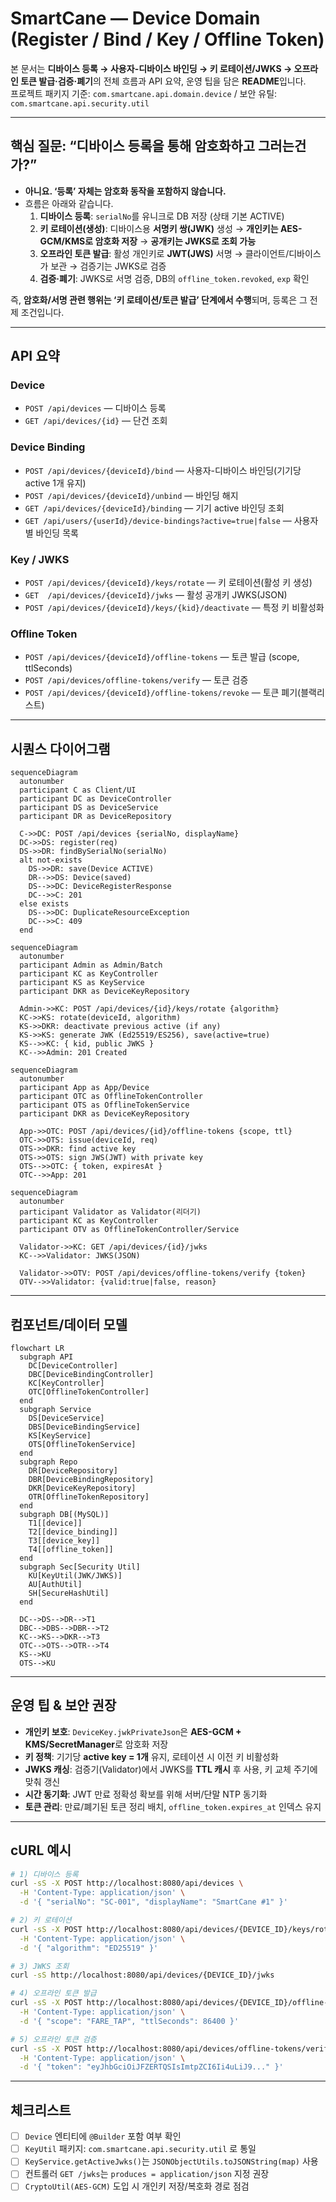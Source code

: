 # SmartCane — Device Domain (Register / Bind / Key / Offline Token)

본 문서는 **디바이스 등록 → 사용자-디바이스 바인딩 → 키 로테이션/JWKS → 오프라인 토큰 발급·검증·폐기**의 전체 흐름과 API 요약, 운영 팁을 담은 **README**입니다.  
프로젝트 패키지 기준: `com.smartcane.api.domain.device` / 보안 유틸: `com.smartcane.api.security.util`

---

## 핵심 질문: “디바이스 등록을 통해 암호화하고 그러는건가?”

- **아니요. ‘등록’ 자체는 암호화 동작을 포함하지 않습니다.**
- 흐름은 아래와 같습니다.
  1) **디바이스 등록**: `serialNo`를 유니크로 DB 저장 (상태 기본 ACTIVE)  
  2) **키 로테이션(생성)**: 디바이스용 **서명키 쌍(JWK)** 생성 → **개인키는 AES-GCM/KMS로 암호화 저장** → **공개키는 JWKS로 조회 가능**  
  3) **오프라인 토큰 발급**: 활성 개인키로 **JWT(JWS)** 서명 → 클라이언트/디바이스가 보관 → 검증기는 JWKS로 검증  
  4) **검증·폐기**: JWKS로 서명 검증, DB의 `offline_token.revoked`, `exp` 확인

즉, **암호화/서명 관련 행위는 ‘키 로테이션/토큰 발급’ 단계에서 수행**되며, 등록은 그 전제 조건입니다.

---

## API 요약

### Device
- `POST /api/devices` — 디바이스 등록
- `GET /api/devices/{id}` — 단건 조회

### Device Binding
- `POST /api/devices/{deviceId}/bind` — 사용자-디바이스 바인딩(기기당 active 1개 유지)
- `POST /api/devices/{deviceId}/unbind` — 바인딩 해지
- `GET /api/devices/{deviceId}/binding` — 기기 active 바인딩 조회
- `GET /api/users/{userId}/device-bindings?active=true|false` — 사용자별 바인딩 목록

### Key / JWKS
- `POST /api/devices/{deviceId}/keys/rotate` — 키 로테이션(활성 키 생성)
- `GET  /api/devices/{deviceId}/jwks` — 활성 공개키 JWKS(JSON)
- `POST /api/devices/{deviceId}/keys/{kid}/deactivate` — 특정 키 비활성화

### Offline Token
- `POST /api/devices/{deviceId}/offline-tokens` — 토큰 발급 (scope, ttlSeconds)
- `POST /api/devices/offline-tokens/verify` — 토큰 검증
- `POST /api/devices/{deviceId}/offline-tokens/revoke` — 토큰 폐기(블랙리스트)

---

## 시퀀스 다이어그램

```mermaid
sequenceDiagram
  autonumber
  participant C as Client/UI
  participant DC as DeviceController
  participant DS as DeviceService
  participant DR as DeviceRepository

  C->>DC: POST /api/devices {serialNo, displayName}
  DC->>DS: register(req)
  DS->>DR: findBySerialNo(serialNo)
  alt not-exists
    DS->>DR: save(Device ACTIVE)
    DR-->>DS: Device(saved)
    DS-->>DC: DeviceRegisterResponse
    DC-->>C: 201
  else exists
    DS-->>DC: DuplicateResourceException
    DC-->>C: 409
  end
```

```mermaid
sequenceDiagram
  autonumber
  participant Admin as Admin/Batch
  participant KC as KeyController
  participant KS as KeyService
  participant DKR as DeviceKeyRepository

  Admin->>KC: POST /api/devices/{id}/keys/rotate {algorithm}
  KC->>KS: rotate(deviceId, algorithm)
  KS->>DKR: deactivate previous active (if any)
  KS->>KS: generate JWK (Ed25519/ES256), save(active=true)
  KS-->>KC: { kid, public JWKS }
  KC-->>Admin: 201 Created
```

```mermaid
sequenceDiagram
  autonumber
  participant App as App/Device
  participant OTC as OfflineTokenController
  participant OTS as OfflineTokenService
  participant DKR as DeviceKeyRepository

  App->>OTC: POST /api/devices/{id}/offline-tokens {scope, ttl}
  OTC->>OTS: issue(deviceId, req)
  OTS->>DKR: find active key
  OTS->>OTS: sign JWS(JWT) with private key
  OTS-->>OTC: { token, expiresAt }
  OTC-->>App: 201
```

```mermaid
sequenceDiagram
  autonumber
  participant Validator as Validator(리더기)
  participant KC as KeyController
  participant OTV as OfflineTokenController/Service

  Validator->>KC: GET /api/devices/{id}/jwks
  KC-->>Validator: JWKS(JSON)

  Validator->>OTV: POST /api/devices/offline-tokens/verify {token}
  OTV-->>Validator: {valid:true|false, reason}
```

---

## 컴포넌트/데이터 모델

```mermaid
flowchart LR
  subgraph API
    DC[DeviceController]
    DBC[DeviceBindingController]
    KC[KeyController]
    OTC[OfflineTokenController]
  end
  subgraph Service
    DS[DeviceService]
    DBS[DeviceBindingService]
    KS[KeyService]
    OTS[OfflineTokenService]
  end
  subgraph Repo
    DR[DeviceRepository]
    DBR[DeviceBindingRepository]
    DKR[DeviceKeyRepository]
    OTR[OfflineTokenRepository]
  end
  subgraph DB[(MySQL)]
    T1[[device]]
    T2[[device_binding]]
    T3[[device_key]]
    T4[[offline_token]]
  end
  subgraph Sec[Security Util]
    KU[KeyUtil(JWK/JWKS)]
    AU[AuthUtil]
    SH[SecureHashUtil]
  end

  DC-->DS-->DR-->T1
  DBC-->DBS-->DBR-->T2
  KC-->KS-->DKR-->T3
  OTC-->OTS-->OTR-->T4
  KS-->KU
  OTS-->KU
```

---

## 운영 팁 & 보안 권장

- **개인키 보호**: `DeviceKey.jwkPrivateJson`은 **AES-GCM + KMS/SecretManager**로 암호화 저장  
- **키 정책**: 기기당 **active key = 1개** 유지, 로테이션 시 이전 키 비활성화  
- **JWKS 캐싱**: 검증기(Validator)에서 JWKS를 **TTL 캐시** 후 사용, 키 교체 주기에 맞춰 갱신  
- **시간 동기화**: JWT 만료 정확성 확보를 위해 서버/단말 NTP 동기화  
- **토큰 관리**: 만료/폐기된 토큰 정리 배치, `offline_token.expires_at` 인덱스 유지

---

## cURL 예시

```bash
# 1) 디바이스 등록
curl -sS -X POST http://localhost:8080/api/devices \
  -H 'Content-Type: application/json' \
  -d '{ "serialNo": "SC-001", "displayName": "SmartCane #1" }'

# 2) 키 로테이션
curl -sS -X POST http://localhost:8080/api/devices/{DEVICE_ID}/keys/rotate \
  -H 'Content-Type: application/json' \
  -d '{ "algorithm": "ED25519" }'

# 3) JWKS 조회
curl -sS http://localhost:8080/api/devices/{DEVICE_ID}/jwks

# 4) 오프라인 토큰 발급
curl -sS -X POST http://localhost:8080/api/devices/{DEVICE_ID}/offline-tokens \
  -H 'Content-Type: application/json' \
  -d '{ "scope": "FARE_TAP", "ttlSeconds": 86400 }'

# 5) 오프라인 토큰 검증
curl -sS -X POST http://localhost:8080/api/devices/offline-tokens/verify \
  -H 'Content-Type: application/json' \
  -d '{ "token": "eyJhbGciOiJFZERTQSIsImtpZCI6Ii4uLiJ9..." }'
```

---

## 체크리스트

- [ ] `Device` 엔티티에 `@Builder` 포함 여부 확인  
- [ ] `KeyUtil` 패키지: `com.smartcane.api.security.util` 로 통일  
- [ ] `KeyService.getActiveJwks()`는 `JSONObjectUtils.toJSONString(map)` 사용  
- [ ] 컨트롤러 `GET /jwks`는 `produces = application/json` 지정 권장  
- [ ] `CryptoUtil(AES-GCM)` 도입 시 개인키 저장/복호화 경로 점검